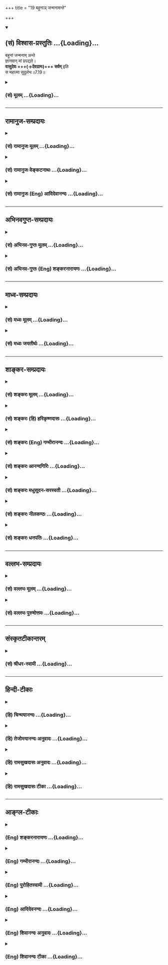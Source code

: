 +++
title = "19 बहूनाञ् जन्मनामन्ते"

+++
<div class="js_include" newlevelforh1="2" title="(सं) विश्वास-प्रस्तुतिः" unfilled url="/mahAbhAratam/vyAsaH/shlokashaH/06-bhIShma-parva/03-bhagavad-gItA-parva/saMskRtam/vishvAsa-prastutiH/07_jnAna-vijnAna-yogaH/19_bahUnA~n_janmanAm.md">
<details open><summary><h2>(सं) विश्वास-प्रस्तुतिः ...{Loading}...</h2></summary>

बहूनां जन्मनाम् अन्ते  
ज्ञानवान् मां प्रपद्यते।  
**वासुदेवः +++(→देवग्रामः)+++ सर्वम्** इति  
स महात्मा सुदुर्लभः॥7.19॥
</details>
</div>
<div class="js_include collapsed" newlevelforh1="3" title="(सं) मूलम्" unfilled url="/mahAbhAratam/vyAsaH/shlokashaH/06-bhIShma-parva/03-bhagavad-gItA-parva/saMskRtam/mUlam/07_jnAna-vijnAna-yogaH/19_bahUnA~n_janmanAm.md">
<details><summary><h3>(सं) मूलम् ...{Loading}...</h3></summary>

बहूनां जन्मनामन्ते ज्ञानवान्मां प्रपद्यते।  
वासुदेवः सर्वमिति स महात्मा सुदुर्लभः।।7.19।।
</details>
</div>


_________________
## रामानुज-सम्प्रदायः
<div class="js_include collapsed" newlevelforh1="3" title="(सं) रामानुजः मूलम्" unfilled url="/mahAbhAratam/vyAsaH/shlokashaH/06-bhIShma-parva/03-bhagavad-gItA-parva/saMskRtam/rAmAnujaH/mUlam/07_jnAna-vijnAna-yogaH/19_bahUnA~n_janmanAm.md">
<details><summary><h3>(सं) रामानुजः मूलम् ...{Loading}...</h3></summary>

।।7.19।।**बहूनां जन्मनां** पुण्यजन्मनाम् **अन्ते** अवसाने
वासुदेवशेषतैकरसः अहं तदायत्तस्वरूपस्थितिप्रवृत्तिः च स च असंख्येयैः
कल्याणगुणैः परतरः इति **ज्ञानवान्** भूत्वा **वासुदेव** एव मम परमप्राप्यं
प्रापकं च अन्यदपि यन्मनोरथवर्ति स एव मम् तत् **सर्वम् इति मां यो
प्रपद्यते** माम् उपास्ते **स महात्मा** महामनाः **सुदुर्लभः** दुर्लभतरः
लोके।  
  
वासुदेवः सर्वम् इत्यस्य अयम् एव अर्थः। प्रियो हि ज्ञानिनोऽत्यर्थमहम्
(गीता 7।17)आस्थितः स हि युक्तात्मा मामेवानुत्तमां गतिम् (गीता 7।18) इति
प्रकमात्। ज्ञानवान् च अयम् उक्तलक्षण एव अस्य एव
पूर्वोक्तज्ञानित्वात्। भूमिरापः इति आरभ्य अहङ्कार इतीयं मे भिन्ना
प्रकृतिरष्टधा। अपरेयमितस्त्वन्यां प्रकृतिं विद्धि मे पराम्।।  
  

</details>
</div>
<div class="js_include collapsed" newlevelforh1="3" title="(सं) रामानुजः वेङ्कटनाथः" unfilled url="/mahAbhAratam/vyAsaH/shlokashaH/06-bhIShma-parva/03-bhagavad-gItA-parva/saMskRtam/rAmAnujaH/venkaTanAthaH/07_jnAna-vijnAna-yogaH/19_bahUnA~n_janmanAm.md">
<details><summary><h3>(सं) रामानुजः वेङ्कटनाथः ...{Loading}...</h3></summary>

  
  
।।7.19।। पुनरप्युक्तज्ञानवत्त्वस्यानेकजन्मसाध्यपुण्यफलत्वेन दुर्लभतरतया
ज्ञानिनः श्रैष्ठ्यं दर्शयति बहूनाम् इति श्लोकेन। ये जन्मकोटिभिः
सिद्धास्तेषामन्तेऽत्र संस्थितिः इति भगवच्छास्त्रंजन्मान्तरसहस्रेषु
पां.गी.4 इत्यादिकां स्मृतिं चानुसन्दधान आह नाल्पेति। बहूनां जन्मनाम्
इत्यत्र न तावद्बहुजन्मसद्भावमात्रं विवक्षितम् तस्यात्रानुपयुक्तत्वात्। न
च बहुजन्ममात्रस्य ज्ञानहेतुत्वमुच्यते सर्वेषामयत्नतो ज्ञानित्वप्रसङ्गात्
अतःपुण्यजन्मनां इति विशेषितम्। ईदृशज्ञानवत्त्वमेवम्भूतविशिष्टप्रपत्तौ
हेतुरिति दर्शयितुं ज्ञानवतोऽनेकजन्मभ्रमव्युदासाय चज्ञानवान्
भूत्वेत्युक्तम्। वासुदेवः सर्वम् ति सामानाधिकरण्यस्य
बाधाध्यासतादात्म्यादिविषयत्वायोगाच्छरीरशरीरिभावादिनिर्वाहादपि
प्रकरणविशेषसिद्धस्यार्थस्य ग्राह्यतरत्वात्परमप्राप्यमित्यादिकमुक्तम्।
लौकिकं धारकादिकमभिप्रेत्याहअन्यदपीत्यादि। त्वमेव माता च पिता त्वमेव
ना.हृ.10माता पिता भ्राता निवासः शरणं सुहृद्गतिर्नारायणः
इत्यादिकमपीहाभिप्रेतम्। प्रपत्तेरत्रोपासनाङ्गत्वादाहमामुपास्त इति।
ज्ञानिनोऽपि स्वरूपमहत्त्वं प्रमाणविरुद्धम् पङ्क्तिपावनत्वादिमाहात्म्यं
सदपि प्रकृतेऽनपेक्षितम् तस्माज्ज्ञानविशेषाधीनमाहात्म्यमिह
विवक्षितमित्याहमहामना इति। फलान्तरपरस्यापि भगवदुपासकस्य
दुर्लभत्वात्तद्व्यवच्छेदाय सुशब्द इति दर्शयितुंदुर्लभतर इत्युक्तम्।  
  
वासुदेवः सर्वम् इति सामानाधिकरण्यस्य पराभिमतमर्थं प्रतिक्षिपन् स्वोक्तं
द्रढयतिवासुदेव इति। अत्र ह्युपक्रमः प्राप्यभेदनिबन्धनाधिकारिभेदपरः।
प्रकरणविरुद्धप्रकरणानुपयुक्तो वाऽर्थः प्रकरणविशेषसिद्धोपयुक्ततमार्थे
जागरूकेऽनादरणीय इति भावः। ज्ञानवान् इत्यत्रापि
निर्विशेषादिज्ञानजीवमात्रज्ञानादिव्युदासायाहनिवांश्चायमिति। उक्तलक्षणः
वासुदेवशेषतैकरसस्वात्मवेदीत्यर्थः। उक्तलक्षणत्वे हेतुमाह अस्यैव
पूर्वोक्तज्ञानित्वादितिज्ञानी च भरतर्षभ 7।16 इति पूर्वोक्ते ज्ञानिनि
कथमुक्तलक्षणत्वं इत्यत्राहभूमिराप इत्यारभ्येति। यद्वा
पूर्वोक्तज्ञानित्वादित्येकभक्तित्वादिकं विवक्षितम्भूमिरापः इत्यादिना
हेत्वन्तरोक्तिः। कार्यकारणोभयावस्थस्येति
कार्यत्वकारणत्वरूपोभयावस्थाविशिष्टस्येत्यर्थः।
स्वरूपस्थित्यादितादधीन्यंमयि सर्वं 7।7रसोऽहम् 7।8 इत्यादिषु व्यक्तम्।
उक्तलक्षणत्वं निगमयति अत इति। स एवेति वासुदेवशेषतैकरसोऽहम्
इत्यादिनोक्तलक्षण एवेत्यर्थः।  
  

</details>
</div>
<div class="js_include collapsed" newlevelforh1="3" title="(सं) रामानुजः (Eng) आदिदेवानन्दः" unfilled url="/mahAbhAratam/vyAsaH/shlokashaH/06-bhIShma-parva/03-bhagavad-gItA-parva/saMskRtam/rAmAnujaH/english/AdidevAnandaH/07_jnAna-vijnAna-yogaH/19_bahUnA~n_janmanAm.md">
<details><summary><h3>(सं) रामानुजः (Eng) आदिदेवानन्दः ...{Loading}...</h3></summary>

7.19 Further after passing through innumerable auspicious births, one gets the knowledge: 'I find my sole joy as a Sesa of Vasudeva. I find my essence, existence and activities to be dependent on Him. He is superior over all others on account of His innumerable auspicious attributes.'
Conseent to this knowledge he resorts to Me, i.e., meditates on Me,
realising, 'Vasudeva alone is my highest end and also the means for attaining it, and whatever other desire remains in the mind, He alone is all that too for me'. Such a great-souled person, i.e., great-minded man is hard to find. It is very hard to find such persons in this world.
This is the only meaning of the statement that 'Vasudeva is all,'
because of the topic having been begun with the statements: 'For I am very dear to the man of knowledge' (7.17) and 'For he, integrated, is devoted to Me alone as the highest end' (7.18). It is so, also because that Jnanin whose traits are given here, possesses the same alities as the man of knowledge described earlier. For, it has been said that the two Prakrtis, the animate and the inanimate, have their sole essence in being the Sesa (dependants) of the Supreme Person in the verses beginning with 'Earth, water' (7.4) and ending with, 'Ego-sense, thus My Prakrti is divided eightfold. This is my lower (Prakrti). But know that which is other than this (lower nature) and forms the life-principle to be the higher Prakrti' (7.4-5). Then take the beginning from 'I am the origin and dissolution of the whole universe. There is nothing higher than Myself, O Arjuna' (7.6-7), and ending with, 'Know that all the states of Sattva, Rajas and Tamas are from Me alone. But I am not in them. They are in Me' (7.12). It has been declared in these texts that
the two Prakrtis, both in their states of cause and effect, depend upon
Him for their essence, existence and activities and that the Supreme
Person is superior to everything in all respects. Therefore the knower
of this truth alone is here spoken of as a man of knowledge or as one
knowing 'All this is Vasudeva.' \[The purpose of this explanation is to
eliminate any pure monistic slant to this passage.\] Sri Krsna now
explains the rarity of finding such a person of knowledge.

</details>
</div>


_________________
## अभिनवगुप्त-सम्प्रदायः
<div class="js_include collapsed" newlevelforh1="3" title="(सं) अभिनव-गुप्तः मूलम्" unfilled url="/mahAbhAratam/vyAsaH/shlokashaH/06-bhIShma-parva/03-bhagavad-gItA-parva/saMskRtam/abhinava-guptaH/mUlam/07_jnAna-vijnAna-yogaH/19_bahUnA~n_janmanAm.md">
<details><summary><h3>(सं) अभिनव-गुप्तः मूलम् ...{Loading}...</h3></summary>

।।7.16 7.19।। चतुर्विधा इत्यादि सुदुर्लभ इत्यन्तम्। ये तु मां भजन्ते ते
सुकृतिनः। ते च चत्वारः। सर्वे चैते उदाराः। यतः अन्ये कृपणबुद्धयः
आर्त्तिनिवारणम् अर्थादि च तुल्यपाणिपादोदरशरीरसत्त्वेभ्योऽधिकतरं वा
आत्मन्यूनेभ्यो मार्गयन्ते। ज्ञान्यपेक्षया तु ते न्यूनसत्त्वाः यतः तेषां
तावत्यपि भेदोऽस्ति भगवतः इदमहमभिलष्यामि इति भेदस्य स्फुटप्रतिभासात्।
ज्ञानी तु मामेवाभेदतया अवलम्बते इति +++(S omits इति)+++ ततोऽहमभिन्न एव। तस्य च
अहमेव प्रियः न तु फलम्। अत एव स वासुदेव एव सर्वम् इत्येव +++(S वासुदेवः
सर्वमेवम्)+++ दृढप्रतिपत्तिपवित्रीकृतहृदयः।

</details>
</div>
<div class="js_include collapsed" newlevelforh1="3" title="(सं) अभिनव-गुप्तः (Eng) शङ्करनारायणः" unfilled url="/mahAbhAratam/vyAsaH/shlokashaH/06-bhIShma-parva/03-bhagavad-gItA-parva/saMskRtam/abhinava-guptaH/english/shankaranArAyaNaH/07_jnAna-vijnAna-yogaH/19_bahUnA~n_janmanAm.md">
<details><summary><h3>(सं) अभिनव-गुप्तः (Eng) शङ्करनारायणः ...{Loading}...</h3></summary>

7.16-19 Caturvidhah etc., upto sudurlabhah. Those who worship Me are men
of good action. They are of four types. All these are noble ones. For,
other persons, mean-minded as they are, beg a cure of their affliction,
and money etc., from persons who have hands, feet, stomach, body and
intelligence (or bodily strength) that are eal to their (the beggers)
own, or even from those who are very much inferior. But, by comparison
with the man of wisdom, \[the other three under estion\] are of inferior
intelligence. For, they entertain, at that sage too, a sense of duality.
Becuase, a sense of duality 'I seek this from the Bhagavat' is clearly
discernible in them. On the other hand, the man of wisdom hangs on Me
alone with a sense of identity \[of him with Me\]. Hence, I am verily
indentical with him. It is I alone, and not \[any other\] gain, that is
dear to him. That is why he is having a mind purified by the firm
conviction 'All is nothing but Vasudeva'.

</details>
</div>


_________________
## माध्व-सम्प्रदायः
<div class="js_include collapsed" newlevelforh1="3" title="(सं) मध्वः मूलम्" unfilled url="/mahAbhAratam/vyAsaH/shlokashaH/06-bhIShma-parva/03-bhagavad-gItA-parva/saMskRtam/madhvaH/mUlam/07_jnAna-vijnAna-yogaH/19_bahUnA~n_janmanAm.md">
<details><summary><h3>(सं) मध्वः मूलम् ...{Loading}...</h3></summary>

।।7.19।। बहूनां जन्मनामन्ते ज्ञानवान्भवति। तच्चोक्तं ब्राह्म
बहुभिर्जन्मभिर्ज्ञात्वा ततो मां प्रतिपद्यते इति।

</details>
</div>
<div class="js_include collapsed" newlevelforh1="3" title="(सं) मध्वः जयतीर्थः" unfilled url="/mahAbhAratam/vyAsaH/shlokashaH/06-bhIShma-parva/03-bhagavad-gItA-parva/saMskRtam/madhvaH/jayatIrthaH/07_jnAna-vijnAna-yogaH/19_bahUnA~n_janmanAm.md">
<details><summary><h3>(सं) मध्वः जयतीर्थः ...{Loading}...</h3></summary>

।।7.19।। बहूनां जन्मनां इत्यत्र ज्ञानोत्पत्त्यनन्तरं भगवत्प्रतिपत्तौ
बहुजन्मव्यवधानमुच्यत इति निरासार्थमाह **बहूनामि**ति। प्रतीतमेव किं न
स्यात् इत्यत आह **तच्चे**ति। ततस्तदैव।

</details>
</div>


_________________
## शाङ्कर-सम्प्रदायः
<div class="js_include collapsed" newlevelforh1="3" title="(सं) शङ्करः मूलम्" unfilled url="/mahAbhAratam/vyAsaH/shlokashaH/06-bhIShma-parva/03-bhagavad-gItA-parva/saMskRtam/shankaraH/mUlam/07_jnAna-vijnAna-yogaH/19_bahUnA~n_janmanAm.md">
<details><summary><h3>(सं) शङ्करः मूलम् ...{Loading}...</h3></summary>

।।7.19।। **बहूनां जन्मनां** ज्ञानार्थसंस्काराश्रयाणाम् **अन्ते** समाप्तौ
**ज्ञानवान्** प्राप्तपरिपाकज्ञानः **मां** वासुदेवं प्रत्यगात्मानं
प्रत्यक्षतः **प्रपद्यते**। कथम् **वासुदेवः सर्वम् इति।** यः एवं
सर्वात्मानं मां नारायणं प्रतिपद्यते **सः महात्मा** न तत्समः अन्यः अस्ति
अधिको वा। अतः **सुदुर्लभः** मनुष्याणां सहस्रेषु इति हि उक्तम्।। आत्मैव
सर्वो वासुदेव इत्येवमप्रतिपत्तौ कारणमुच्यते

</details>
</div>
<div class="js_include collapsed" newlevelforh1="3" title="(सं) शङ्करः (हि) हरिकृष्णदासः" unfilled url="/mahAbhAratam/vyAsaH/shlokashaH/06-bhIShma-parva/03-bhagavad-gItA-parva/saMskRtam/shankaraH/hindI/harikRShNadAsaH/07_jnAna-vijnAna-yogaH/19_bahUnA~n_janmanAm.md">
<details><summary><h3>(सं) शङ्करः (हि) हरिकृष्णदासः ...{Loading}...</h3></summary>

।।7.19।। फिर भी ज्ञानीकी स्तुति करते हैं ज्ञानप्राप्तिके लिये जिनमें
संस्कारोंका संग्रह किया जाय ऐसे बहुतसे जन्मोंका अन्तसमाप्ति होनेपर (
अन्तिम जन्ममें ) परिपक्व ज्ञानको प्राप्त हुआ ज्ञानी अन्तरात्मारूप मुझ
वासुदेवको सब कुछ वासुदेव ही है इस प्रकार प्रत्यक्षरूपसे प्राप्त होता है।
जो इस प्रकार सर्वात्मरूप मुझ परमात्माको प्रत्यक्षरूपसे प्राप्त हो जाता
है वह महात्मा है उसके समान याउससे अधिक और कोई नहीं है अतः कहा है कि
हजारों मनुष्योंमें भी ऐसा पुरुष अत्यन्त दुर्लभ है।

</details>
</div>
<div class="js_include collapsed" newlevelforh1="3" title="(सं) शङ्करः (Eng) गम्भीरानन्दः" unfilled url="/mahAbhAratam/vyAsaH/shlokashaH/06-bhIShma-parva/03-bhagavad-gItA-parva/saMskRtam/shankaraH/english/gambhIrAnandaH/07_jnAna-vijnAna-yogaH/19_bahUnA~n_janmanAm.md">
<details><summary><h3>(सं) शङ्करः (Eng) गम्भीरानन्दः ...{Loading}...</h3></summary>

7.19 Ante, at the end, after the completion; bahunam, of many; janmanam,
births, which becme the repository for accumulating \[Ast. omits this
word.-Tr.\] the tendencies leading to Knowledge; jnanavan, the man of
Knowledge, who has got hiis Knowledge matured; directly prapadyate,
attains; mam, Me, Vasudeva, who am the inmost Self; (realizing)-in what
way;-iti, that; Vasudeva is sarvam, all. Sah, such a one, who realizes
Me \[Here Ast. adds the word Narayana.-Tr.\] thus as the Self of all; is
mahatma, a high-souled one. There is none else who can eal or excel him.
Therefore he is su-durlabhah, very rare among thousands of men, as it
has been said (in verse 3). The reason why one does not realize that all
this is verily Vasudeva, the Self, is being stated:

</details>
</div>
<div class="js_include collapsed" newlevelforh1="3" title="(सं) शङ्करः आनन्दगिरिः" unfilled url="/mahAbhAratam/vyAsaH/shlokashaH/06-bhIShma-parva/03-bhagavad-gItA-parva/saMskRtam/shankaraH/AnandagiriH/07_jnAna-vijnAna-yogaH/19_bahUnA~n_janmanAm.md">
<details><summary><h3>(सं) शङ्करः आनन्दगिरिः ...{Loading}...</h3></summary>

।।7.19।। उत्तरश्लोकस्य गतार्थत्वं परिहरति **ज्ञानीति।** ज्ञानार्थसंस्कारो
वासना तत्तज्जन्मनि पुण्यकर्मानुष्ठानजनिता बुद्धिशुद्धिस्तदाश्रयाणां
तद्वतामनन्तानां जन्मनामिति यावत्। ज्ञानवत्त्वं प्राक्तनेष्वपि जन्मसु
संभावितमित्याशङ्क्याह **प्राप्तेति।** ज्ञानवतो भगवत्प्रतिपत्तिं
प्रश्नद्वारा विवृणोति **कथमिति।** यथोक्तज्ञानस्य तद्वतश्च दुर्लभत्वं
सूचयति **य एवमिति।** महत्सर्वोत्कृष्टमात्मशब्दितं वैभवमस्येति महात्मा।
महात्मत्वे फलितमाह **अत इति।** तत्र वाक्योपक्रमानुकूल्यं कथयति
**मनुष्याणामिति।**

</details>
</div>
<div class="js_include collapsed" newlevelforh1="3" title="(सं) शङ्करः मधुसूदन-सरस्वती" unfilled url="/mahAbhAratam/vyAsaH/shlokashaH/06-bhIShma-parva/03-bhagavad-gItA-parva/saMskRtam/shankaraH/madhusUdana-sarasvatI/07_jnAna-vijnAna-yogaH/19_bahUnA~n_janmanAm.md">
<details><summary><h3>(सं) शङ्करः मधुसूदन-सरस्वती ...{Loading}...</h3></summary>

।।7.19।। यस्मादेवं तस्मात् बहूनां जन्मनां
किंचित्किंचित्पुण्योपचयहेतूनामन्ते चरमे जन्मनि सर्वसुकृतविपाकरूपे
वासुदेवः सर्वमिति ज्ञानवान्सन्मां निरुपाधिप्रेमास्पदं प्रपद्यते सर्वदा
समस्तप्रेमविषयत्वेन भजते। सकलमिदमहं च वासुदेव इति दृष्ट्या सर्वप्रेम्णां
मय्येव पर्यवसायित्वात्। अतः स एव
ज्ञानपूर्वकमद्भक्तिमान्महात्मात्यन्तशुद्धान्तःकरणत्वाज्जीवन्मुक्तः
सर्वोत्कृष्टो न तत्समोऽन्योऽस्ति अधिकस्तु नास्त्येव अतः सुदुर्लभो
मनुष्याणां सहस्रेषु दुःखेनापि लब्धुमशक्यः अतः स निरतिशयमत्प्रीतिविषय इति
युक्तमेवेत्यर्थः।

</details>
</div>
<div class="js_include collapsed" newlevelforh1="3" title="(सं) शङ्करः नीलकण्ठः" unfilled url="/mahAbhAratam/vyAsaH/shlokashaH/06-bhIShma-parva/03-bhagavad-gItA-parva/saMskRtam/shankaraH/nIlakaNThaH/07_jnAna-vijnAna-yogaH/19_bahUnA~n_janmanAm.md">
<details><summary><h3>(सं) शङ्करः नीलकण्ठः ...{Loading}...</h3></summary>

।।7.19।। किंच वासुदेवः सर्वमिति ज्ञानवान् यो बहूनां जन्मनामन्ते चरमजन्मनि
मां प्रपद्यते सम्यग्दर्शनेनापरोक्षीकरोति स महात्मा ब्रह्मभूतः सुदुर्लभ
इति योजना।

</details>
</div>
<div class="js_include collapsed" newlevelforh1="3" title="(सं) शङ्करः धनपतिः" unfilled url="/mahAbhAratam/vyAsaH/shlokashaH/06-bhIShma-parva/03-bhagavad-gItA-parva/saMskRtam/shankaraH/dhanapatiH/07_jnAna-vijnAna-yogaH/19_bahUnA~n_janmanAm.md">
<details><summary><h3>(सं) शङ्करः धनपतिः ...{Loading}...</h3></summary>

।।7.19।। ज्ञानी अतिदुर्लभ इति पुनरपि तं स्तौति। बहूनां ज्ञानार्थ
पुण्यसंस्काराश्रयणामन्ते सर्वपुण्यसंस्कारपरिपाकरुपे चरमजन्मनि
लब्धपरिपाकज्ञानो मां वासुदेवं प्रत्यगात्मनं प्रपद्यते। कथं प्रपद्यत आह।
वासुदेवः सर्वमिति। यदिदं सर्वं चराचरात्मकं भ्रान्त्या भाति तत्सर्वं
किमपि वासुदेवातिरिक्तं न भवतिवाचारम्भणं विकारो नामधेयं मृत्तिकेत्येव
सत्यंतदनन्त्वमारम्भणशब्दादिभ्यः इत्यादिश्रुतिसूत्रेभ्यः सर्वाधिष्टानं
मां ज्ञात्वा मामेव परमात्मानं निरतिशयनिरुपाधिप्रेमविषयत्वेन भजति स
महात्मा न तत्समोऽभ्यधिको वान्योऽस्तीत्यर्थः। अतः सुदुर्लभः अतिशयेन
दुर्लभः। तदुक्तंमनुष्याणां सहस्त्रेषु कश्चिद्यतति सिद्धये। यततामपि
सिद्धानां कश्चिन्मां वेत्ति तत्त्वतः इति।

</details>
</div>


_________________
## वल्लभ-सम्प्रदायः
<div class="js_include collapsed" newlevelforh1="3" title="(सं) वल्लभः मूलम्" unfilled url="/mahAbhAratam/vyAsaH/shlokashaH/06-bhIShma-parva/03-bhagavad-gItA-parva/saMskRtam/vallabhaH/mUlam/07_jnAna-vijnAna-yogaH/19_bahUnA~n_janmanAm.md">
<details><summary><h3>(सं) वल्लभः मूलम् ...{Loading}...</h3></summary>

।।7.19।। एवम्भूतोऽतिदुर्लभ इत्याह बहूनामिति। आत्मज्ञानं तु
कदाचिदेकजन्मन्यपि सिद्धं भवति भगवज्ज्ञानं तु न तथेति ततोऽपि
प्रपत्तिभक्तिरतिदुर्लभा सा चेद्भवति स महादुर्लभः। यो बहूनां जन्मनामन्ते
चरमजन्मनि पूर्वसुकतसञ्चयेन यत्सन्तुष्टभगवता दत्तं स्वज्ञानं तद्वान् भवति
स दुर्लभः। तादृशोऽपि मां पुरुषोत्तमं परमात्मानं प्रपन्नो
विज्ञानवानतिदुर्लभः यतो ज्ञानमपि तस्य नात्मैकविषयकं किन्तु
भगवत्सर्वविषयकं तदाह वासुदेवः सर्वमिति। कृष्ण एवाखण्डं(ण्डः)सर्वं
इत्यभेदज्ञानवान्। तथैतदुक्तं निबन्धे अखण्डाद्वैतभाने तु सर्वं ब्रह्मैव
नान्यथा। ज्ञानाद्विकल्पबुद्धिस्तु बाध्यते न स्वरूपतः। भिन्नत्वं नैव
युज्येत ब्रह्मोपादानतः क्वचित्। वाचारम्भणमात्रत्वाद्भेदः केनोपजायते इति।
अतएव महात्माऽपरिच्छिन्नात्मा एकविज्ञानेन सर्वविज्ञानवान् स
सुदुर्लभःसुदुर्लभः प्रशान्तात्मा कोटिष्वपि महामुने इति श्रीभागवते
षष्ठस्कन्धे () रुद्रोक्तेः।

</details>
</div>
<div class="js_include collapsed" newlevelforh1="3" title="(सं) वल्लभः पुरुषोत्तमः" unfilled url="/mahAbhAratam/vyAsaH/shlokashaH/06-bhIShma-parva/03-bhagavad-gItA-parva/saMskRtam/vallabhaH/puruShottamaH/07_jnAna-vijnAna-yogaH/19_bahUnA~n_janmanAm.md">
<details><summary><h3>(सं) वल्लभः पुरुषोत्तमः ...{Loading}...</h3></summary>

  
  
।।7.19।। ये पूर्वोक्तास्ते कथं मोक्षमनुभवन्ति इत्याकाङ्क्षायामाह
बहूनामिति। बहूनां जन्मनां धर्मादित्रययुक्तानामन्ते अन्तिमजन्मनि
ज्ञानवान् भवति। ततो मां प्रपद्यते मुक्तो भवतीत्यर्थः। यस्तु भक्त उक्तः स
तु दुर्लभ इत्याह वासुदेव इति। सर्वमैहिकं पारलौकिकं च वासुदेवः स महात्मा
महान् मदर्थमेव अहमेव वा आत्मा तादृशः स दुर्लभोऽप्राप्य इत्यर्थः। यद्वा
दुःखेन क्लेशेन भगवानिव लभ्य इति भावः।  
  

</details>
</div>


_________________
## संस्कृतटीकान्तरम्
<div class="js_include collapsed" newlevelforh1="3" title="(सं) श्रीधर-स्वामी" unfilled url="/mahAbhAratam/vyAsaH/shlokashaH/06-bhIShma-parva/03-bhagavad-gItA-parva/saMskRtam/shrIdhara-svAmI/07_jnAna-vijnAna-yogaH/19_bahUnA~n_janmanAm.md">
<details><summary><h3>(सं) श्रीधर-स्वामी ...{Loading}...</h3></summary>

।।7.19।। एवंभूतो मद्भक्तोऽतिदुर्लभ इत्याह **बहूनामिति।** बहूनां जन्मनां
किंचित्किंचित्पुण्योपचयेनान्ते चरमे जन्मनि ज्ञानवान्सन्सर्वमिदं चराचरं
वासुदेव एवेति सर्वात्मदृष्ट्या मां प्रपद्यते भजति अतः स
महात्माऽपरिच्छिन्नदृष्टिः सुदुर्लभः।

</details>
</div>


_________________
## हिन्दी-टीकाः
<div class="js_include collapsed" newlevelforh1="3" title="(हि) चिन्मयानन्दः" unfilled url="/mahAbhAratam/vyAsaH/shlokashaH/06-bhIShma-parva/03-bhagavad-gItA-parva/hindI/chinmayAnandaH/07_jnAna-vijnAna-yogaH/19_bahUnA~n_janmanAm.md">
<details><summary><h3>(हि) चिन्मयानन्दः ...{Loading}...</h3></summary>

।।7.19।। सर्वोच्च ज्ञान को प्राप्त हुए श्रेष्ठ महात्मा पुरुष जगत् में
विरले ही होते हैं यह भगवान् श्रीकृष्ण का कथन है। हिन्दू धर्म के पतन काल
में इस प्रकार के कथन को अत्यन्त निराशावादी माना जाने लगा। परन्तु थोड़े
विचार से ही इस प्रकार के निष्कर्ष का दोष स्पष्ट हो जायेगा। सृष्टि में
समस्त चेतन जीवों की तुलना में मानव की संख्या अत्यन्त कम अनुपात में है।
मनुष्यजाति में भी सभी परिपक्व बुद्धि एवं उच्च भावनाओं से सम्पन्न नहीं
होते हैं। अन्तकरण के श्रेष्ठ गुणों से सम्पन्न होने पर भी बहुत कम लोग हैं
जो गम्भीरतापूर्वक शास्त्राध्ययन करते हैं और शास्त्रों से प्राप्त ज्ञान
को अपने जीवन में जीने वालों की संख्या तो नगण्य ही होती है। अनेक लोगों को
केवल बौद्धिक ज्ञान से ही सन्तोष हो जाता है। इस विवेचन से यह स्पष्ट हो
जाता है कि विकास के चरम लक्ष्य आत्मानुभूति तक पहुँचने वाले ज्ञानी पुरुष
विरले ही होंगे। डार्विन के समान प्राचीन काल में ऋषियों ने सभी प्राणियों
का निरीक्षण करके यह पाया कि प्राणी का अपने निम्न स्तर से उच्च स्तर तक का
विकास होने के लिए दीर्घकालावधि की अपेक्षा होती है जिसमें विभिन्न
परिस्थितियों एवं जन्मों से गुजरते हुए वह विकास के श्रेष्ठतर रूप को
प्राप्त करता है। यह कालावधि करोड़ों वर्ष की हो सकती है। इससे हम कल्पना
कर सकते हैं कि अहंकार को हटाकर अत्यन्त सूक्ष्म बुद्धि के द्वारा प्राप्त
हो सकने वाले विकास के सर्वोच्च लक्ष्य सम्पूर्ण आत्मज्ञान की प्राप्ति के
लिए कितने जन्मों की तपस्या होनी चाहिए। इसका अर्थ यह कदापि नहीं है कि हम
इसी वर्तमान जन्म में ही जीवन के इस सर्वोच्च लक्ष्य ज्ञान को प्राप्त नहीं
कर सकते। गीता का कथन निराशाजनक नहीं वरन् उत्साहवर्धक है। यहाँ बताये गये
असंख्य जन्म ज्ञान प्राप्ति के पूर्व के हैं पश्चात् के नहीं। यदि मनुष्य
अपने जीवन की अनेक उपलब्धियों से भी असन्तुष्ट होकर जीवन का वास्तविक
लक्ष्य जानने का प्रयत्न करता है तो यह स्वयं ही विकास की एक अवस्था है।
तत्पश्चात् शास्त्रों के अध्ययन में उसकी प्रवृत्ति हो और तत्प्रतिपादित
सिद्धांतों को ग्रहण करने की सार्मथ्य हो तो स्पष्ट है कि वह आत्मदेव के
मन्दिर के द्वार तक पहुँच गया है। अत और अधिक लगन से प्रयत्न करने पर इसी
जन्म में वह मानव जन्म के परम पुरुषार्थ आत्मसंस्थिति को प्राप्त हो सकता
है। साधक को साधना में अग्रसर होने के लिए उत्साहित करना ही भगवान् के उक्त
कथन का एक मात्र प्रयोजन है। यह सब आत्मा या वासुदेव ही है इस ज्ञान को
प्राप्त न करने का कारण वे अगले श्लोक में बताते हैं

</details>
</div>
<div class="js_include collapsed" newlevelforh1="3" title="(हि) तेजोमयानन्दः अनुवादः" unfilled url="/mahAbhAratam/vyAsaH/shlokashaH/06-bhIShma-parva/03-bhagavad-gItA-parva/hindI/tejomayAnandaH/anuvAdaH/07_jnAna-vijnAna-yogaH/19_bahUnA~n_janmanAm.md">
<details><summary><h3>(हि) तेजोमयानन्दः अनुवादः ...{Loading}...</h3></summary>

।।7.19।। बहुत जन्मों के अन्त में (किसी एक जन्म विशेष में) ज्ञान को
प्राप्त होकर कि 'यह सब वासुदेव है' ज्ञानी भक्त मुझे प्राप्त होता है; ऐसा
महात्मा अति दुर्लभ है।।

</details>
</div>
<div class="js_include collapsed" newlevelforh1="3" title="(हि) रामसुखदासः अनुवादः" unfilled url="/mahAbhAratam/vyAsaH/shlokashaH/06-bhIShma-parva/03-bhagavad-gItA-parva/hindI/rAmasukhadAsaH/anuvAdaH/07_jnAna-vijnAna-yogaH/19_bahUnA~n_janmanAm.md">
<details><summary><h3>(हि) रामसुखदासः अनुवादः ...{Loading}...</h3></summary>

।।7.19।। बहुत जन्मोंके अन्तमें अर्थात् मनुष्यजन्ममें 'सब कुछ परमात्मा ही
है', ऐसा जो ज्ञानवान् मेरे शरण होता है, वह महात्मा अत्यन्त दुर्लभ है।

</details>
</div>
<div class="js_include collapsed" newlevelforh1="3" title="(हि) रामसुखदासः टीका" unfilled url="/mahAbhAratam/vyAsaH/shlokashaH/06-bhIShma-parva/03-bhagavad-gItA-parva/hindI/rAmasukhadAsaH/TIkA/07_jnAna-vijnAna-yogaH/19_bahUnA~n_janmanAm.md">
<details><summary><h3>(हि) रामसुखदासः टीका ...{Loading}...</h3></summary>

।।7.19।।***व्याख्या*** बहूनां जन्मनामन्ते **मनुष्यजन्म** सम्पूर्ण
जन्मोंका अन्तिम जन्म है। भगवान्ने जीवको मनुष्यशरीर देकर उसे जन्ममरणके
प्रवाहसे अलग होकर अपनी प्राप्तिका पूरा अधिकार दिया है। परन्तु यह मनुष्य
भगवान्को प्राप्त न करके रागके कारण फिर पुराने प्रवाहमें अर्थात्
जन्ममरणके चक्करमें चला जाता है। इसलिये भगवान् कहते हैं **अप्राप्य मां
निवर्तन्ते मृत्युसंसारवर्त्मनि** (गीता 9। 3)। जहाँ भगवान् आसुरी योनियों
और नरकोंके अधिकारियोंका वर्णन करते हैं वहाँ दुर्गुणदुराचारोंके कारण
भगवत्प्राप्तिकी सम्भावना न दीखनेपर भी भगवान् कहते हैं **मामप्राप्यैव
कौन्तेय ततो यान्त्यधमां गतिम्** (गीता 16। 20) अर्थात् मेरेको प्राप्त
किये बिना ही ये प्राणी अधम गतिको चले गये अर्थात् वे मरनेके बाद
मनुष्ययोनिमें भी चले जाते तो कमसेकम मनुष्य तो रह जाते पर वे मेरी
प्राप्तिका पूरा अधिकार प्राप्त करके भी अधम गतिको चले गये  
  
संतोंकी वाणीमें और शास्त्रोंमें आता है कि मनुष्यजन्म केवल अपना कल्याण
करनेके लिये मिला है विषयोंका सुख भोगनेके लिये तथा स्वर्गकी प्राप्तिके
लिये नहीं **(टिप्पणी प₀ 422)**। इसलिये गीतानें स्वर्गकी प्राप्ति
चाहनेवालोंको मूढ़ और तुच्छ बुद्धिवाले कहा है **अविपश्चितः** (2। 42) और
**अल्पमेधसाम्** (7। 23)। यह मनुष्यजन्म सम्पूर्ण जन्मोंका आदि जन्म भी है
और अन्तिम जन्म भी है। सम्पूर्ण जन्मोंका आरम्भ मनुष्यजन्मसे ही होता है
अर्थात् मनुष्यजन्ममें किये हुए पाप चौरासी लाख योनियों और नरकोंमें
भोगनेपर भी समाप्त नहीं होते बाकी ही रहते हैं इसलिये यह सम्पूर्ण जन्मोंका
आदि जन्म है। मनुष्यजन्ममें सम्पूर्ण पापोंका नाश करके सम्पूर्ण वासनाओंका
नाश करके अपना कल्याण कर सकते हैं भगवान्को प्राप्त कर सकते हैं इसलिये यह
सम्पूर्ण जन्मोंका अन्तिम जन्म है।  
  
भगवान्ने आठवें अध्यायके छठे श्लोकमें कहा है कि जो मनुष्य अन्तसमयमें
जिसजिस भावका स्मरण करते हुए शरीर छोड़कर जाता है उसउस भावको ही वह प्राप्त
होता है। इस तरह मनुष्यको जिस किसी भावका स्मरण करनेमें जो स्वतन्त्रता दी
गयी है इससे मालूम होता है कि भगवान्ने मनुष्यको पूरा अधिकार दिया है
अर्थात् मनुष्यके उद्धारके लिये भगवान्ने अपनी तरफसे यह अन्तिम जन्म दिया
है। अब इसके आगे यह नये जन्मकी तैयारी कर ले अथवा अपना उद्धार कर ले इसमें
यह सर्वथा स्वतन्त्र है **(टिप्पणी प₀ 423)**। इस बातको लेकर गीता
मनुष्यमात्रको परमात्मप्राप्तिका अधिकारी मानती है और डंकेकी चोटके साथ
खुले शब्दोंमें कहती है कि वर्तमानका दुराचारीसेदुराचारी पूर्वजन्मके
पापोंके कारण नीच योनिमें जन्मा हुआ पापयोनि और चारों वर्णवाले स्त्रीपुरुष
ये सभी भगवान्का आश्रय लेकर परमगतिको प्राप्त हो सकते हैं (गीता 9। 30 33)।
गीताने (9। 32 में) ऐसा विचित्र पापयोनि शब्द कहा है जिसमें शूद्रसे भी
नीचे कहे और माने जानेवाले चाण्डाल यवन आदि तथा पशुपक्षी कीटपतंग वृक्षलता
आदि सभी लिये जा सकते हैं। हाँ यह बात अलग है कि पशुपक्षी आदि मनुष्येतर
प्राणियोंमें परमात्माकी तरफ चलनेकी योग्यता नहीं है परन्तु परमात्माके अंश
होनेसे उनके लिये परमात्माकी तरफसे मना नहीं है। उनमेंसे बहुतसे प्राणी
भगवान् और संतमहापुरुषोंकी कृपासे तथा तीर्थ और भगवद्धामके प्रभावसे
परमगतिको प्राप्त हो जाते हैं। देवता भोगयोनि हैं वे भोगोंमें ही लगे रहते
हैं इसलिये उनको अपना उद्धार करना है ऐसा विचार नहीं होता। परन्तु वे अगर
किसी कारणसे भगवान्की तरफ लग जायँ तो उनका भी उद्धार हो जाता है। इन्द्रको
भी ज्ञान प्राप्त हुआ था ऐसा शास्त्रोंमें आता है। भगवान्की तरफसे
मनुष्यमात्रका जन्म अन्तिम जन्म है। कारण कि भगवान्का यह संकल्प है कि मेरे
दिये हुए इस शरीरसे यह अपना कल्याण कर ले। अतः यह अपना कोई संकल्प न रखकर
केवल निमित्तमात्र बन जाय तो भगवान्के संकल्पसे इसका कल्याण हो जाय। जैसे
ग्यारहवें अध्यायके चौंतीसवें श्लोकमें भगवान्ने अर्जुनसे कहा है मेरे
द्वारा मारे हुएको ही तू मार दे **मया हतांस्त्वं जहि।** तू चिन्ता मत कर
**मा व्यथिष्ठाः।** तू युद्ध कर तेरी विजय होगी **युध्यस्व जेतासि।** इसी
तरहसे भगवान्ने कृपा करके मनुष्यशरीर दिया है। अगर मनुष्य भगवान्से विमुख
होकर संसारके रागमें न फँसे तो भगवान्के उस संकल्पसे अनायास ही मुक्त हो
जाय। भगवान्का संकल्प ऐसा नहीं है कि साधककी इच्छाके बिना उसका कल्याण हो
जाय अर्थात् जैसे शाप या वरदान दिया जाता है वैसा यह संकल्प नहीं है। तो
फिर कैसा है यह संकल्प भगवान्ने मनुष्यको अपना कल्याण करनेकी स्वतन्त्रता
इन मनुष्यजन्ममें दी है। अगर यह प्राणी उस स्वतन्त्रताका दुरुपयोग न करे
अर्थात् भगवान् और शास्त्रोंसे विपरीत न चले कमसेकम अपने विवेकके विरुद्ध न
चले तो उससे भगवान् और शास्त्रोंके अनुकूल चलना स्वाभाविक होगा। कारण कि
भगवान् और शास्त्रोंसे विपरीत न चलनेपर दो अवस्थाओंमेंसे एक अवस्था
स्वाभाविक होगी या तो वह शरीरइन्द्रियाँमनबुद्धिसे कुछ नहीं करेगा या केवल
भगवान् और शास्त्रके अनुकूल ही करेगा। कुछ नहीं करनेकी अवस्थामें अर्थात्
कुछ करनेकी रुचि न रहनेकी अवस्थामें मन बुद्धि इन्द्रियों आदिके साथ
सम्बन्धविच्छेद हो जाता है। कारण कि कुछनकुछ करनेकी इच्छासे ही
कर्तृत्वाभिमान उत्पन्न होकर अन्तःकरण और इन्द्रियोंके साथ सम्बन्ध जुड़ता
है और अपने लिये करनेसे फलके साथ सम्बन्ध जुड़ता है। कुछ भी न करनेसे न
कर्तृत्वअभिमान होगा और न फलेच्छा होगी प्रत्युत स्वरूपमें स्वतः स्थिति
होगी।  
  
शास्त्रकी आज्ञाके अनुसार निष्कामभावपूर्वक कर्म करनेकी अवस्थामें करनेका
प्रवाह मिट जाता है और क्रिया तथा पदार्थसे सम्बन्धविच्छेद हो जाता है।
क्रिया और पदार्थसे सम्बन्धविच्छेद होनेसे नयी कामना होगी नहीं और पुराना
राग मिट जायगा तो स्वतः बोध हो जायगा **तत्स्वयं योगसंसिद्धः कालेनात्मनि
विन्दति** (गीता 4। 32)।  
  
गीतामें आया है निष्कामभावसे विधिपूर्वक अपने कर्तव्यकर्मका पालन किया जाय
तो अनादिकालसे बने हुए सम्पूर्ण कर्म नष्ट हो जाते हैं (4। 23)। ज्ञानयोगसे
मनुष्य सम्पूर्ण पापोंसे तर जाता है (4। 36)। भगवान् भक्तको सम्पूर्ण
पापोंसे मुक्त कर देते हैं (18। 66)। जो भगवान्को अजअनादि जानता है वह
सम्पूर्ण पापोंसे मुक्त हो जाता है (10। 3)। इस प्रकार कर्मयोग ज्ञानयोग और
भक्तियोग तीनों योगोंसे पाप नष्ट हो जाते हैं। तात्पर्य यह निकला कि अन्तिम
मनुष्यजन्म केवल कल्याणके लिये ही मिला है। मनुष्यजन्ममें सत्सङ्ग मिल जाय
गीताजैसे ग्रन्थसे परिचय हो जाय भगवन्नामसे परिचय हो जाय तो साधकको यह
समझना चाहिये कि भगवान्ने बहुत विशेषतासे कृपा कर दी है अतः अब तो हमारा
उद्धार होगा ही अब आगे हमारा जन्ममरण नहीं होगा। कारण कि अगर हमारा उद्धार
नहीं होना होता तो ऐसा मौका नहीं मिलता। परन्तु भगवान्की कृपासे उद्धार
होगा ही इसके भरोसे साधन नहीं छोड़ना चाहिये प्रत्युत तत्परता और
उत्साहपूर्वक साधनमें लगे रहना चाहिये। समय सार्थक बने कोई समय खाली न जाय
ऐसी सावधानी हरदम रखनी चाहिये। परन्तु अपने कल्याणकी चिन्ता नहीं करनी
चाहिये क्योंकि अबतक जिसने इतना प्रबन्ध किया है वही आगे भी करेगा। जैसे
किसीने भोजनके लिये निमन्त्रण दे दिया आसन बिछा दिया आसनपर बैठा दिया पत्तल
दे दी लोटेमें जल भरकर पासमें रख दिया। अब कोई चिन्ता करे कि यह व्यक्ति
भोजन देगा कि नहीं देगा तो यह बिलकुल गलतीकी बात है। कारण कि अगर भोजन नहीं
देना होता तो वह निमन्त्रण क्यों देता भोजनकी तैयारी क्यों करता परन्तु जब
उसने निमन्त्रण दिया है बुलाया है तैयारी की है तब उसको भोजन देना ही
पड़ेगा। हम भोजनकी चिन्ता क्यों करें अब तो बस ज्योंज्यों भोजनके पदार्थ
आयें त्योंत्यों उनको पाते जायँ। ऐसे ही भगवान्ने हमको मनुष्यशरीर दिया है
और उद्धारकी सब सामग्री (सत्सङ्ग भगवन्नाम आदि) जुटा दी है तो हमारा उद्धार
होगा ही अब तो हम संसारसमुद्रके किनारे आ गये हैं ऐसा दृढ़ विश्वास करके
निमित्तमात्र बनकर साधन करना चाहिये।  
  
जिसके पूर्वजन्मोंके पुण्य होते हैं वही भगवान्की तरफ चल सकता है अगर ऐसा
माना जाय तो पूर्वजन्मोंके पापपुण्योंका फल तो पशुपक्षीकीटपतंग आदि
योनिवाले प्राणी भोगते ही हैं फिर मनुष्यमें और उन प्राणियोंमें क्या फरक
रहेगा भगवान्का कृपा करके मनुष्यशरीर देना कहाँ सार्थक होगा तथा
मनुष्यजन्मकी विलक्षणता महिमा क्या होगी मनुष्यजन्मकी महिमा तो इसीमें है
कि मनुष्य भगवान्का आश्रय लेकर अपने कल्याणके मार्गमें लग जाय **(टिप्पणी
प₀ 424.1)**।  
  
**वासुदेवः सर्वम् (टिप्पणी प₀ 424.2)** महासर्गके आदिमें एक भगवान् ही
अनेक रूपोंमें हो जाते हैं **सदैक्षत बहु स्यां प्रजायेयेति** (छान्दोग्य0
6। 2। 3) और अन्तमें अर्थात् महाप्रलयमें एक भगवान् ही शेष रह जाते हैं
**शिष्यते शेषसंज्ञः** (श्रीमद्भा0 10। 3। 25)। इस प्रकार जब आदि और
अन्तमें एक भगवान् ही रहते हैं तब बीचमें दूसरा कहाँसे आया क्योंकि संसारकी
रचना करनेमें भगवान्के पास अपने सिवाय कोई सामग्री नहीं थी वे तो स्वयं
संसारके रूपसे प्रकट हुए हैं। इसलिये यह सब वासुदेव ही है। जो चीज आदि और
अन्तमें होती है वही चीज मध्यमें भी होती है। जैसे सोनेके गहने आदिमें सोना
थे और अन्तमें सोना रहेंगे तो गहनोंमें दूसरी चीज कहाँसे आयेगी केवल
सोनाहीसोना है। मिट्टीसे बननेवाले बर्तन पहले मिट्टी थे और अन्तमें मिट्टी
हो जायँगे तो बीचमें मिट्टीके सिवाय क्या है केवल मिट्टीहीमिट्टी है।
खाँड़से बने हुए खिलौने पहले खाँड़ थे और अन्तमें खाँड़ ही हो जायँगे तो
बीचमें खाँड़के सिवाय क्या है केवल खाँड़हीखाँड़ है। इसी तरह सृष्टिके पहले
भगवान् थे और अन्तमें भगवान् ही रहेंगे तो बीचमें भगवान्के सिवाय क्या है
केवल भगवान्हीभगवान् हैं। जैसे सोनेको चाहे गहनोंके रूपमें देखें चाहे
पासेके रूपमें देखें चाहे वर्कके रूपमें देखें है वह सोना ही। ऐसे ही
संसारमें अनेक रूपोंमें अनेक आकृतियोंमें एक भगवान् ही हैं। जबतक मनुष्यकी
दृष्टि गहनोंकी तरफ उसकी आकृतियोंकी तरफ रहती है उसीको महत्त्व देती है
तबतक यह सोना ही है इस तरफ उसकी दृष्टि नहीं जाती। ऐसे ही जबतक मनुष्यकी
दृष्टि संसारकी तरफ रहती है उसीको महत्त्व देती है तबतक सब कुछ भगवान् ही
हैं इस तरफ उसकी दृष्टि नहीं जाती। परन्तु जब गहनोंकी तरफ दृष्टि नहीं रहती
तब गहनोंमें सोनेकी भावना नहीं होती प्रत्युत यह सोना ही है ऐसी भावना होती
है। ऐसे ही जब संसारकी तरफ दृष्टि नहीं रहती तब संसारमें भगवान्की भावना
नहीं होती प्रत्युत सब कुछ भगवान् ही हैं भगवान्के सिवाय दूसरा कुछ है ही
नहीं ऐसी भावना होती है। कारण कि संसारमें भगवान्की भावना करनेसे संसारकी
सत्ता साथमें रहती है अर्थात् संसारकी भावना रखते हुए उसकी सत्ता मानते हुए
उसमें भगवान्की भावना करते हैं। अतः जबतक संसारकी सत्ता मानते हैं संसारको
महत्त्व देते हैं तबतक संसारमें भगवान्की भावना करते रहनेपर भी **वासुदेवः
सर्वम्** का अनुभव नहीं होता।  
  
ब्रह्मभूत मनुष्य निर्वाण ब्रह्मको प्राप्त होता है (5। 24) ब्रह्मभूत
योगीको उत्तम सुख मिलता है (6। 27) ब्रह्मभूत भगवान्की पराभक्तिको प्राप्त
होता है और उस भक्तिसे तत्त्वको जानकर उसमें प्रवेश करता है (18। 54 55)
गीताकी दृष्टिसे ये तीनों ही अवस्थाएँ हैं। अवस्थाओंमें परिवर्तन होता है।
परन्तु **वासुदेवः सर्वम्** यह अवस्था नहीं है प्रत्युत वास्तविक तत्त्व
है। इसमें कभी परिवर्तन नहीं होता। यह जो कुछ संसार दीखता है सब भगवान्का ही
स्वरूप है। भगवान्के सिवाय इस संसारकी स्वतन्त्र सत्ता थी नहीं है नहीं और
कभी होगी भी नहीं। अतः देखने सुनने और समझनेमें जो कुछ संसार आता है वह
सबकासब भगवत्स्वरूप ही है। भगवान्की आज्ञा है **मनसा वचसा दृष्ट्या
गृह्यतेऽन्यैरपीन्द्रियैः।  
  
**अहमेव न मत्तोऽन्यदिति बुध्यध्वमञ्जसा।। (श्रीमद्भा0 11। 13। 24)मनसे
वाणीसे दृष्टिसे तथा अन्य इन्द्रियोंसे भी जो कुछ ग्रहण किया जाता है वह सब
मैं ही हूँ। मुझसे भिन्न और कुछ नहीं है। यह सिद्धान्त आपलोग विचारपूर्वक
समझ लीजिये। इस आज्ञाके अनुसार ही उस ज्ञानी अर्थात् प्रेमीका जीवन हो जाता
है। वह सब जगह भगवान्को ही देखता है **यो मां पश्यति सर्वत्र सर्वं च मयि
पश्यति** (गीता 6। 30)। वह सब कुछ करता हुआ भी भगवान्में ही रहता है
**सर्वथा वर्तमानोऽपि स योगी मयि वर्तते** (गीता 6। 31)।  
  
किसीको एक जगह भी अपनी प्रिय वस्तु मिल जाती है तो उसको बड़ी प्रसन्नता
होती है फिर जिसको सब जगह ही अपने प्यारे इष्टदेवका अनुभव होता है
**(टिप्पणी प₀ 425)** उसकी प्रसन्नताका आनन्दका क्या ठिकाना उस आनन्दमें
विभोर होकर भगवान्का प्रेमी भक्त कभी हँसता है कभी रोता है कभी नाचता है और
कभी चुप होकर शान्त हो जाता है **(टिप्पणी प₀ 426)**। इस तरह उसका जीवन
अलौकिक आनन्दसे परिपूर्ण हो जाता है। फिर उसके लिये कुछ भी करना जानना और
पाना बाकी नहीं रहता। वह सर्वथा पूर्ण हो जाता है अर्थात् उसके लिये किसी
भी अवस्थामें किसी भी परिस्थितिमें कुछ भी प्राप्त करना बाकी नहीं रहता। जो
भक्तिमार्गपर चलता है वह यह सत् है और यह असत् है इस विवेकको लेकर नहीं
चलता। उसमें विवेकज्ञानकी प्रधानता नहीं रहती। उसमें केवल भगवद्भावकी ही
प्रधानता रहती है। केवल भगवद्भावकी प्रधानता रहनेके कारण उसके लिये यह सब
संसार चिन्मय हो जाता है। उसकी दृष्टिमें जडता रहती हीनहीं। भगवान्में
तल्लीनता होनेसे भक्तका शरीर भी जड नहीं रहता प्रत्युत चिन्मय हो जाता है
जैसे मीराबाईका शरीर (चिन्मय होनेसे) भगवान्के विग्रहमें लीन हो गया
था। ज्ञानमार्गमें जहाँ सत्असत्का विवेक होता है वहाँ परिणाममें सत्असत्
दोकी सत्ता नहीं रहती केवल सत्स्वरूप ही रह जाता है। परन्तु भक्तिमार्गमें
सत्असत् सब कुछ भगवत्स्वरूप ही हो जाता है। फिर भक्त भगवत्स्वरूप संसारकी
सेवा करता है। सेवामें पहले तो सेवा सेवक और सेव्य ये तीन होते हैं। परन्तु
जब भगवद्भावकी अत्यधिक गाढ़ता हो जाती है तब सेवकभावकी विस्मृति हो जाती
है। फिर भक्त स्वयं सेवारूप होकर सेव्यमें लीन हो जाता है। केवल एक
भगवत्तत्त्व ही शेष रह जाता है। इस तरह भगवद्भावमें तल्लीन हुए भगवान्के
प्रेमी भक्त जहाँकहीं भी विचरते हैं वहाँ उनके दर्शन स्पर्श भाषण आदिका
प्राणियोंपर बड़ा असर पड़ता है। जबतक मनुष्योंकी पदार्थोंमें भोगबुद्धि रहती
है तबतक उनको उन पदार्थोंका वास्तविक स्वरूप समझमें नहीं आता। परन्तु जब
भोगबुद्धि सर्वथा हट जाती है तब केवल भगवत्स्वरूप ही देखनेमें आ जाता है।  
  
**मार्मिक बात**  
  
**वासुदेवः सर्वम्** इस तत्त्वको समझनेके दो प्रकार हैं (1) संसारका अभाव
करके परमात्माको रखना अर्थात् संसार नहीं है और परमात्मा है (2) सब कुछ
भगवान्हीभगवान् हैं। इसमें जो परिवर्तन दीखता है वह भी भगवान्का ही स्वरूप
है क्योंकि भगवान्के सिवाय उसकी कोई स्वतन्त्र सत्ता नहीं है। उपर्युक्त
दोनों ही प्रकार साधकोंके लिये हैं। जिस साधकका पदार्थोंको लेकर संसारमें
आकर्षण (राग) है उसको यह सब कुछ नहीं है केवल परमात्मा ही है इस प्रणालीको
अपनाना चाहिये। जिस साधकका पदार्थोंको लेकर संसारमें किञ्चिन्मात्र भी
आकर्षण नहीं है और जो केवल भगवान्के स्मरण चिन्तन जप कीर्तन आदिमें लगा
रहता है उसको संसाररूपसे सब कुछ भगवान् ही हैं इस प्रणालीको अपनाना चाहिये।
वास्तवमें देखा जाय तो ये दोनों प्रणालियाँ तत्त्वसे एक ही हैं। इन
दोनोंमें फरक इतना ही है कि जैसे सोनेमें गहने और गहनोंके नाम रूप आकृति
आदि अलगअलग होते हुए भी सब कुछ सोनाहीसोना जानना। जहाँपर संसारका अभाव करके
परमात्माको तत्त्वसे जानना है वहाँ विवेक की प्रधानता है और जहाँ संसारको
भगवत्स्वरूप मानना है वहाँ भाव की प्रधानता है। निर्गुणके उपासकोंमें
विवेककी प्रधानता होती है और सगुणके उपासकोंमें भावकी प्रधानता होती है।  
  
संसारका अभाव करके परमात्मतत्त्वको जानना भी तत्त्वसे जानना है और संसारको
भगवत्स्वरूप मानना भी तत्त्वसे जानना है। कारण कि वास्तवमें तत्त्व एक ही
है। फरक इतना ही है कि ज्ञानमार्गमें जाननेकी प्रधानता रहती है और
भक्तिमार्गमें माननेकी प्रधानता रहती है। इसलिये भगवान्ने ज्ञानमार्गमें
माननेको भी जाननेके अर्थमें लिया है **इति मत्वा न सज्जते** (गीता 3। 28)
और भक्तिमार्गमें जाननेको भी माननेके अर्थमें लिया है (5। 29 9। 13 10। 3 7
24 27 41)। इसमें एक खास बात समझनेकी है कि परमात्माको जानना और मानना
दोनों ही ज्ञान हैं तथा संसारको सत्ता देकर संसारको जानना और मानना दोनों
ही अज्ञान हैं। संसारको तत्त्वसे जाननेपर संसारकी स्वतन्त्र सत्ताका अभाव हो
जाता है और परमात्माको तत्त्वसे जाननेपर परमात्माका अनुभव हो जाता है। ऐसे
ही संसार भगवत्स्वरूप है ऐसा दृढ़तासे माननेपर संसारकी स्वतन्त्र सत्ताका
अभाव हो जाता है और फिर संसाररूपसे न दीखकर भगवत्स्वरूप दीखने लग जाता है।
तात्पर्य है कि परमात्मतत्त्वका अनुभव होनेपर जानना और मानना दोनों एक हो
जाते हैं।**इति ज्ञानवान्मां प्रपद्यते** जो प्रतिक्षण बदलनेवाले संसारकी
सत्ताको मानते हैं वे अज्ञानी हैं मूढ़ हैं परन्तु जिनकी दृष्टि कभी न
बदलनेवाले भगवत्तत्त्वकी तरफ रहती है वे ज्ञानवान् हैं असम्मूढ़
हैं।**ज्ञानवान्** कहनेका तात्पर्य है कि वह तत्त्वसे समझता है कि सब जगह
सबमें और सबके रूपमें वस्तुतः एक भगवान् ही हैं। ऐसे ज्ञानवान्को ही आगे
पन्द्रहवें अध्यायके उन्नसीवें श्लोकमें **सर्ववित्** कहा गया है।  
  
ज्ञानवान्की शरणागति अर्थार्थी आर्त और जिज्ञासु भक्तोंकी तरह नहीं है।
भगवान्ने ज्ञानीको अपनी आत्मा बताया है **ज्ञानी त्वात्मैव मे मतम्** (गीता
7। 18)। जब ज्ञानी भगवान्की आत्मा हुआ तो ज्ञानीकी आत्मा भगवान् हुए। अतः
एक भगवत्तत्त्वके सिवाय दूसरी सत्ता ही नहीं रही। इसलिये ज्ञानीकी शरणागति
उन तीनों भक्तोंसे विलक्षण होती है। उसके अनुभवमें एक भगवत्तत्त्वके सिवाय
कोई दूसरी सत्ता होती ही नहीं यही उसकी शरणागति है।  
  
भगवान्की दृष्टिमें अपने सिवाय कोई अन्य तत्त्व है ही नहीं **मयि सर्वमिदं
प्रोतं सूत्रे मणिगणा इव** (गीता 7। 7)। जैसे सूतकी मालामें मणियोंकी जगह
सूतकी गाँठ लगा दी तो मालामें सूतके सिवाय अन्य क्या रहा केवल सूत ही रहा।
हाँ दीखनेमें गाँठ अलग दीखती हैं और धागा अलग दीखता है परन्तु तत्त्वसे एक
ही चीज (सूत) है। ऐसे ही परमात्मा संसारमें व्यापक दीखते हैं परन्तु
तत्त्वसे परमात्मा और संसार एक ही है। उनमें व्याप्यव्यापकका भाव नहीं है।
अतः सब कुछ एक वासुदेव ही है ऐसा जिसको अनुभव होता है वह भी भगवत्स्वरूप ही
हुआ। भगवत्स्वरूप हो जाना ही उसकी शरणागति है।**स महात्मा सुदुर्लभः**
बहुतसे मनुष्य तो हमें परमात्माकी प्राप्ति करनी है इस तरफ दृष्टि ही नहीं
डालते और ऐसा चाहते ही नहीं। जो इस तरफ दृष्टि डालते हैं वे भी
उत्कण्ठापूर्वक अनन्यभावसे अपने जीवनको सफल करनेमें नहीं लगते। जो अपना
कल्याण करनेमें लगते हैं वे भी मूर्खताके कारण परमात्मप्राप्तिसे निराश
होकर अपने असली अवसरको खो देते हैं जिससे वे परम लाभसे वञ्चित रह जाते
हैं। इसी अध्यायके तीसरे श्लोकमें भगवान्ने कहा है कि मनुष्योंमें हजारों और
हजारोंमें कोई एक मनुष्य वास्तविक सिद्धिके लिये यत्न करता है। यत्न
करनेवाले उन सिद्धोंमें भी कोई एक मनुष्य सब कुछ वासुदेव ही है ऐसा
तत्त्वसे जानता है। ऐसा तत्त्वसे जाननेवाला महात्मा अत्यन्त दुर्लभ है।
इसका तात्पर्य यह नहीं है कि परमात्मा दुर्लभ हैं प्रत्युत सच्चे हृदयसे
परमात्मप्राप्तिके लिये लगनेवाले दुर्लभ हैं। सच्चे हृदयसे
परमात्मप्राप्तिके लिये लगनेपर मनुष्यमात्रको परमात्मप्राप्ति हो सकती है
क्योंकि उसकी प्राप्तिके लिये ही मनुष्यशरीर मिला है। संसारमें सबकेसब
मनुष्य धनी नहीं हो सकते। सांसारिक भोगसामग्री सबको समान रीतिसे नहीं मिल
सकती। परन्तु जो परमात्मतत्त्व भगवान् शंकरको प्राप्त है सनकादिकोंको
प्राप्त है नारद वसिष्ठ आदि देवर्षिमहर्षियोंको प्राप्त है वही तत्त्व सब
मनुष्योंको समानरूपसे अवश्य प्राप्त हो सकता है। इसलिये मनुष्यको ऐसा
दुर्लभ अवसर कभी नहीं खोना चाहिये। भगवान्की यह एक अलौकिक विलक्षणता है कि
वे भूखेके लिये अन्नरूपसे प्यासेके लिये जलरूपसे और विषयीके लिये शब्द
स्पर्श रूप रस और गन्धरूपसे बनकर आते हैं। वे ही मनबुद्धिइन्द्रियाँ बनकर
आते हैं। वे ही संकल्पविकल्प बनकर आते हैं। वे ही व्यक्ति बनकर आते हैं।
परन्तु साथहीसाथ दुःखरूपसे आकर मनुष्यको चेताते हैं कि अगर तुम इन
वस्तुओंको भोग्य मानकर इनके भोक्ता बनोगे तो इसके फलस्वरूप तुमको
दुःखहीदुःख भोगना पड़ेगा। इसलिये मनुष्यको शर्म आनी चाहिये कि मैं भगवान्को
भोगसामग्री बनाता हूँ मेरे सुखके लिये भगवान्को सुखकी सामग्री बनना पड़ता
है भगवान् कितने विचित्रदयालु हैं कि यह प्राणी जो चाहता है भगवान् वैसे ही
बन जाते हैंदेखने सुनने और समझनेमें जो कुछ आ रहा है और जो
मनबुद्धिइन्द्रियोंका विषय नहीं है वह सब भगवान् ही हैं और भगवान्का ही है
ऐसा मान ले वास्तविकतासे अनुभव कर ले तो मनुष्य विलक्षण हो जाता है **स
महात्मा सुदुर्लभः** हो जाता है। एक वैरागी बाबाजी थे। वे गणेशजीका पूजन
किया करते थे। उनके पास सोनेकी बनी हुई एक गणेशजीकी और एक चूहेकी मूर्ति
थी। वे दोनों मूर्तियाँ तौलमें बराबर थीं। एक बार बाबाजीने तीर्थोंमें
जानेका विचार किया और वे उन मूर्तियोंकी बिक्री करनेके लिये सुनारके पास
गये। सुनारने उन दोनों मूर्तियोंको तौलकर दोनोंके बराबर दाम बता दिये तो
बाबाजी सुनारपर बिगड़ गये कि तू क्या कह रहा है गणेशजी तो देवता हैं और
चूहा उनका वाहन है पर तू दोनोंका बराबर मूल्य बता रहा है यह कैसे हो सकता
है सुनार बोला कि बाबाजी मैं गणेश और चूहेको नहीं खरीदता हूँ मैं तो सोना
खरीदता हूँ सोनेका जितना वजन होगा उसके अनुसार ही उसका मूल्य होगा। अगर
सुनार गणेश और चूहेको देखेगा तो उसको सोना नहीं दीखेगा और अगर सोनेको
देखेगा तो उसको गणेश और चूहा नहीं दीखेगा। इसलिये सुनार न गणेशको देखता है
न चूहेको वह तो केवल सोनेको ही देखता है। ऐसे ही भगवान्के साथ अभिन्न हुआ
महात्मा संसारको नहीं देखता वह तो केवल भगवान्को ही देखता है। कोई एक सन्त
रास्तेमें चलतेचलते किसी खेतमें लघुशङ्का करनेको बैठे। उस खेतके मालिकने
उनको देखा तो मतीरा (तरबूजा) चुरानेवाला यही आदमी है ऐसा समझकर पीछेसे आकर
उनके सिरपर लाठी मार दी। फिर देखा कि ये तो कोई बाबाजी हैं अतः हाथ जोड़कर
बोला महाराज मैंने आपको जाना नहीं और चोर समझकर लाठी मार दी इसलिये महाराज
मुझे माफ करो। सन्तने कहा माफ क्या करना तूने मेरेको तो मारा नहीं तूने तो
चोरको मारा है। उसने कहा अब क्या करूँ महाराज सन्तने कहा तेरी जैसी मरजी हो
वैसे कर। उसने सन्तको बैलगाड़ीमें ले जाकर अस्पतालमें भरती कर दिया। वहाँ
मलहमपट्टी करनेके बाद कोई आदमी दूध लेकर आया और बोला महाराज दूध पी लो।
सन्तने कहा तू ब़ड़ा चालाकहोशियार है। तेरे विचित्रविचित्र रूप हैं। तू
विचित्रविचित्र लीलाएँ करता है। पहले तो तूने लाठीसे मारा और अब कहता है
दूध पी लो वह आदमी डर गया और कहने लगा बाबाजी मैंने नहीं मारा है। सन्त
बोले बिलकुल झूठी बात है। मैं पहचानता हूँ तू ही था। तूने ही मारा है। तेरे
सिवाय और कौन आये कहाँसे आये और कैसे आये पहले तो मारा लाठीसे और अब आया
दूध पिलाने मैं दूध पी लूँगा पर था तू ही। इस तरह बाबाजी तो अपनी
**वासुदेवः सर्वम्** वाली भाषामें बोल रहे थे और वह सोच रहा था कि बाबाजी
कहीं फँसा न दें तात्पर्य यह है कि सन्त केवल भगवान्को ही देखते हैं कि
लाठी मारनेवाला मरहमपट्टी करनेवाला दूध पिलानेवाला सब वह ही है।  
  
**महात्माओंकी महिमा**जहाँ सन्तमहात्माओंका वर्णन आता है वहाँ कहा गया है
(1) जो उँचे दर्जेके तत्त्वज्ञ जीवन्मुक्त महापुरुष होते हैं वे अभिन्नभाव
और अखण्डरूपसे केवल अपने स्वरूपमें अथवा भगवत्तत्त्वमें स्थित रहते हैं।
उनके जीवनसे उनके दर्शनसे उनके चिन्तनसे उनके शरीरका स्पर्श की हुई वायुके
स्पर्शसे जीवोंका कल्याण होता रहता है।  
  
(2) जो मनुष्य उन महापुरुषोंकी महिमाको नहीं जानते उनके सामने वे महापुरुष
अपने भावोंसे नीचे उतरते हैं तो कुछ कह देते हैं जैसे सन्तमहात्माओंने ऐसा
किया है उनके किये हुए आचरणों और कहे हुए वचनोंके अनुसार ही शास्त्र बनते
हैं आदि।  
  
(3) जब वे इससे भी नीचे उतरते हैं तो कह देते हैं कि सन्तमहात्माओंकी
आज्ञाका पालन करना चाहिये।  
  
(4) जिनसे उपर्युक्त बातका पालन नहीं होता उन साधकोंके सामने वे स्वयं ऐसा
विधान कर देते हैं कि ऐसा करना चाहिये ऐसा नहीं करना चाहिये।  
  
(5) जब वे इससे भी नीचे उतरते हैं तो ऐसा करो और ऐसा मत करो ऐसी आज्ञा दे
देते हैं। सन्तोंकी आज्ञामें जो सिद्धान्त भरा हुआ है वह आज्ञापालकमें उतर
आता है। उनकी आज्ञापालनके बिना भी उनके सिद्धान्तका पालन करनेवालोंका
कल्याण हो जाता है परन्तु वे महात्मा आज्ञाके रूपमें जिसको जो कुछ कह देते
हैं उसमें एक विलक्षण शक्ति आ जाती है। आज्ञापालन करनेवालेको कोई परिश्रम
नहीं पड़ता और उसके द्वारा स्वतःस्वाभाविक वैसे आचरण होने लगते हैं।  
  
(6) जो उनकी आज्ञाका पालन नहीं करते ऐसे नीच दर्जेके साधकोंको वे कहींकहीं
कभीकभी शाप या वरदान दे देते हैं।  
  
इस परम्परामें देखा जाय तो (1) जो कुछ नहीं करते निरन्तर अपने स्वरूपमें ही
स्थित रहते हैं यह उन सन्तमहापुरुषोंका ऊँचा दर्जा हो गया (2) शास्त्रोंने
ऐसा कहा सन्तमहात्माओंने ऐसा किया इस तरह संकेत करनेसे उन सन्तोंका दूसरा
दर्जा हो गया (3) सन्तमहात्माओंकी आज्ञा पालन करना चाहिये ऐसा कहनेसे
सन्तोंका तीसरा दर्जा हो गया (4) ऐसा करना चाहिये और ऐसा नहीं करना चाहिये
इस तरहका विधान करनेसे उन सन्तोंका चौथा दर्जा हो गया (5) तुम ऐसा करो और
ऐसा मत करो ऐसा कहना उन सन्तोंके पाँचवें दर्जेकी बात हो गयी (6) शाप और
वरदान देना उन सन्तोंके छठे दर्जेकी बात हो गयी। इन सब दर्जोंमें
सन्तमहापुरुषोंका जो नीचे उतरना है उसमें उनकी क्रमशः अधिकाधिक दयालुता है।
वे शाप और वरदान दे दें ताड़ना कर दें इसमें उन सन्तोंका दर्जा तो नीचे हुआ
पर इसमें उनका अत्यधिक त्याग है। कारण कि उन्होंने जीवोंके उद्धारके लिये
ही नीचा दर्जा स्वीकार कर लिया है। इसमें उनका लेशमात्र भी अपना स्वार्थ
नहीं है। ऐसे ही भगवान् भी अपने स्वरूपमें नित्यनिरन्तर स्थित रहते हैं यह
उनके ऊँचे दर्जेकी बात है परन्तु वे ही भगवान् अत्यधिक कृपालुताके कारण
कृपाके परवश होकर जीवोंका उद्धार करनेके लिये अवतार लेकर आदर्श लीला करते
हैं। उनकी लीलाओंको देखनेसुननेसे लोगोंका उद्धार होता है। भगवान् और भी
नीचे उतरते हैं तो उपदेश देते हैं। उससे भी नीचे उतरते हैं तो आज्ञा दे
देते हैं। और भी नीचे उतरते हैं तो शासन करके लोगोंको सही रास्तेपर लाते
हैं। उससे भी नीचे उतरते हैं तो शाप और वरदान दे देते हैं अथवा उसके और
संसारके हितके लिये उसका शरीरसे वियोग भी करा देते हैं।  
  
***सम्बन्ध*** जो भगवान्की महत्ताको समझकर भगवान्की शरण होते हैं ऐसे
भक्तोंका वर्णन सोलहवेंसे उन्नीसवें श्लोकतक करनेके बाद अब भगवान् आगेके
तीन श्लोकोंमें देवताओंके शरण होनेवाले मनुष्योंका वर्णन करते हैं।  
  

</details>
</div>


_________________
## आङ्ग्ल-टीकाः
<div class="js_include collapsed" newlevelforh1="3" title="(Eng) शङ्करनारायणः" unfilled url="/mahAbhAratam/vyAsaH/shlokashaH/06-bhIShma-parva/03-bhagavad-gItA-parva/english/shankaranArAyaNaH/07_jnAna-vijnAna-yogaH/19_bahUnA~n_janmanAm.md">
<details><summary><h3>(Eng) शङ्करनारायणः ...{Loading}...</h3></summary>

7.19. At the end of many births, one attains Me with the conviction that
'All is Vasudeva' - that noble Soul is very difficult to get.

</details>
</div>
<div class="js_include collapsed" newlevelforh1="3" title="(Eng) गम्भीरानन्दः" unfilled url="/mahAbhAratam/vyAsaH/shlokashaH/06-bhIShma-parva/03-bhagavad-gItA-parva/english/gambhIrAnandaH/07_jnAna-vijnAna-yogaH/19_bahUnA~n_janmanAm.md">
<details><summary><h3>(Eng) गम्भीरानन्दः ...{Loading}...</h3></summary>

7.19 At the end of many births the man of Knowledge attains Me,
(realizing) that Vasudeva is all. Such a high-souled one is very rare.

</details>
</div>
<div class="js_include collapsed" newlevelforh1="3" title="(Eng) पुरोहितस्वामी" unfilled url="/mahAbhAratam/vyAsaH/shlokashaH/06-bhIShma-parva/03-bhagavad-gItA-parva/english/purohitasvAmI/07_jnAna-vijnAna-yogaH/19_bahUnA~n_janmanAm.md">
<details><summary><h3>(Eng) पुरोहितस्वामी ...{Loading}...</h3></summary>

7.19 After many lives, at last the wise man realises Me as I am. A man so enlightened that he sees God everywhere is very difficult to find.

</details>
</div>
<div class="js_include collapsed" newlevelforh1="3" title="(Eng) आदिदेवनन्दः" unfilled url="/mahAbhAratam/vyAsaH/shlokashaH/06-bhIShma-parva/03-bhagavad-gItA-parva/english/AdidevanandaH/07_jnAna-vijnAna-yogaH/19_bahUnA~n_janmanAm.md">
<details><summary><h3>(Eng) आदिदेवनन्दः ...{Loading}...</h3></summary>

7.19 At the end of many births, the man of knowledge finds refuge in Me,
realising that 'Vasudeva is all.' It is very hard to find such a great-souled person.

</details>
</div>
<div class="js_include collapsed" newlevelforh1="3" title="(Eng) शिवानन्दः अनुवादः" unfilled url="/mahAbhAratam/vyAsaH/shlokashaH/06-bhIShma-parva/03-bhagavad-gItA-parva/english/shivAnandaH/anuvAdaH/07_jnAna-vijnAna-yogaH/19_bahUnA~n_janmanAm.md">
<details><summary><h3>(Eng) शिवानन्दः अनुवादः ...{Loading}...</h3></summary>

7.19 At the end of many births the wise man comes to Me, realising that all this is Vaasudeva (the innermost Self); such a great soul (Mahatma)
is very hard to find.

</details>
</div>
<div class="js_include collapsed" newlevelforh1="3" title="(Eng) शिवानन्दः टीका" unfilled url="/mahAbhAratam/vyAsaH/shlokashaH/06-bhIShma-parva/03-bhagavad-gItA-parva/english/shivAnandaH/TIkA/07_jnAna-vijnAna-yogaH/19_bahUnA~n_janmanAm.md">
<details><summary><h3>(Eng) शिवानन्दः टीका ...{Loading}...</h3></summary>

7.19 बहूनाम् of many; जन्मनाम् of births; अन्ते in the end; ज्ञानवान्
the wise; माम् to Me; प्रपद्यते approaches; वासुदेवः Vaasudeva; सर्वम्
all; इति thus; सः he; महात्मा the great soul; सुदुर्लभः (is) very hard to find.Commentary Vaasudeva is a name of Lord Krishna as He is the son of Vasudeva. He is the allpervading Brahman.The aspirant gradually evolves through Yogic practices; selfless service; devotion and constant meditation in many births and ultimately attains the inner Self. He realises that all is Vaasudeva. It is very difficult to find such a great soul; who has attained to perfection. No one is eal to him. That is the reason why the Lord has said; One in a thousand perchance strives for perfection even among those successful strivers; only one perchance knows Me in essence. (Cf.VII.3.)

</details>
</div>

